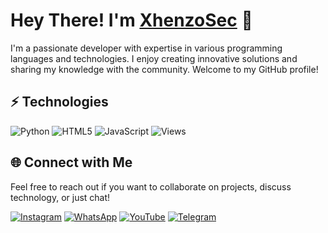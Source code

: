 # Hey There! I'm [XhenzoSec](https://github.com/xhenzo) 👋

I'm a passionate developer with expertise in various programming languages and technologies. I enjoy creating innovative solutions and sharing my knowledge with the community. Welcome to my GitHub profile!

## ⚡ Technologies

![Python](https://img.shields.io/badge/-Python-black?style=flat-square&logo=Python)
![HTML5](https://img.shields.io/badge/-HTML5-E34F26?style=flat-square&logo=html5&logoColor=white)
![JavaScript](https://img.shields.io/badge/-JavaScript-black?style=flat-square&logo=javascript)
![Views](https://api.visitorbadge.io/api/VisitorHit?user={Xhenzo}&repo={xhenzo}&countColor=%237B1E7A)
## 🌐 Connect with Me

Feel free to reach out if you want to collaborate on projects, discuss technology, or just chat!

[![Instagram](https://img.shields.io/badge/-Instagram-%23E4405F?style=flat&logo=instagram&logoColor=white)](https://www.instagram.com/rozhak_official)
[![WhatsApp](https://img.shields.io/badge/-WhatsApp-%23232D25?style=flat&logo=whatsapp&logoColor=white)](https://wa.me/1)
[![YouTube](https://img.shields.io/badge/-YouTube-%23FF0000?style=flat&logo=youtube&logoColor=white)](https://www.youtube.com/c/mexzo_officials)
[![Telegram](https://img.shields.io/badge/-Telegram-0088CC?style=flat&logo=telegram&logoColor=white)](https://t.me/xhenzo08)
